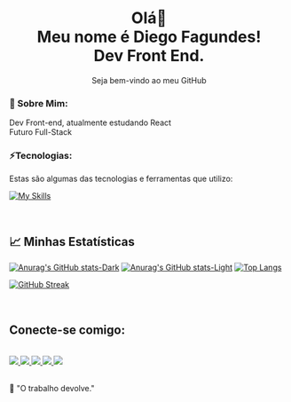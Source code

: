 <h1 align='center'>
  Olá👋
  <br>
  Meu nome é Diego Fagundes!
  <br>
  Dev Front End.
</h1>
<p align='center'>
  Seja bem-vindo ao meu GitHub
</p>

### 💫 Sobre Mim:
Dev Front-end, atualmente estudando React
<br>
Futuro Full-Stack

### ⚡Tecnologias:

Estas são algumas das tecnologias e ferramentas que utilizo:

[![My Skills](https://skillicons.dev/icons?i=html,css,js,bootstrap,react,tailwind,styledcomponents,sass,nodejs,express,vite,vscode,git,figma,vercel,postman,firebase)](https://skillicons.dev)

<br>

<h2>
  📈 Minhas Estatísticas
</h2>

[![Anurag's GitHub stats-Dark](https://github-readme-stats.vercel.app/api?username=dfagundes2001&show_icons=true&theme=dark#gh-dark-mode-only)](https://github.com/dfagundes2001/github-readme-stats#gh-dark-mode-only)
[![Anurag's GitHub stats-Light](https://github-readme-stats.vercel.app/api?username=dfagundes2001&show_icons=true&theme=default#gh-light-mode-only)](https://github.com/dfagundes2001/github-readme-stats#gh-light-mode-only) [![Top Langs](https://github-readme-stats.vercel.app/api/top-langs/?username=dfagundes2001&layout=donut&theme=dark)](https://github.com/dfagundes2001/github-readme-stats) 

[![GitHub Streak](https://streak-stats.demolab.com/?user=dfagundes2001&theme=dark)](https://git.io/streak-stats) 
  
<br>

<h2>Conecte-se comigo:</h2>

<div style="display: inline_block">
  <br>
  <a href="https://www.linkedin.com/in/diego-fagundes-da-silva-694ab71b3/" target="_blank" rel="nofollow">
    <img src="https://img.shields.io/badge/LinkedIn-0077B5?style=for-the-badge&logo=linkedin&logoColor=white" target="_blank">
  </a>
    <a href='https://t.me/DiegoSilva1919' target='_blank' rel="nofollow">
    <img src='https://img.shields.io/badge/Telegram-2CA5E0?style=for-the-badge&logo=telegram&logoColor=white'>
  </a>
  <a href="https://wa.me/qr/EBYVIZJRG3FPF1" target='_blank' rel="nofollow">
    <img src='https://img.shields.io/badge/WhatsApp-25D366?style=for-the-badge&logo=whatsapp&logoColor=white'>
  </a>
  <a href='mailto:fagundesdiego2015bolcombr@gmail.com' target='_blank' rel="nofollow">
    <img src='https://img.shields.io/badge/Gmail-D14836?style=for-the-badge&logo=gmail&logoColor=white'>
  </a>
  <a href="https://portifolio-react-rosy.vercel.app/" rel="nofollow">
    <img src="https://img.shields.io/badge/Portfolio-F80000?style=for-the-badge&logo=portfolio&logoColor=black">
  </a>
</div>
    
<br>

🧠 "O trabalho devolve."
